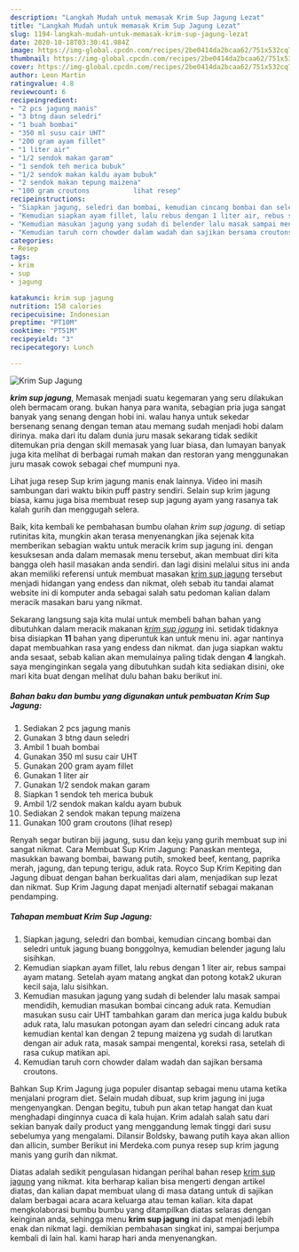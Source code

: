 ```yaml
---
description: "Langkah Mudah untuk memasak Krim Sup Jagung Lezat"
title: "Langkah Mudah untuk memasak Krim Sup Jagung Lezat"
slug: 1194-langkah-mudah-untuk-memasak-krim-sup-jagung-lezat
date: 2020-10-18T03:30:41.984Z
image: https://img-global.cpcdn.com/recipes/2be0414da2bcaa62/751x532cq70/krim-sup-jagung-foto-resep-utama.jpg
thumbnail: https://img-global.cpcdn.com/recipes/2be0414da2bcaa62/751x532cq70/krim-sup-jagung-foto-resep-utama.jpg
cover: https://img-global.cpcdn.com/recipes/2be0414da2bcaa62/751x532cq70/krim-sup-jagung-foto-resep-utama.jpg
author: Leon Martin
ratingvalue: 4.8
reviewcount: 6
recipeingredient:
- "2 pcs jagung manis"
- "3 btng daun seledri"
- "1 buah bombai"
- "350 ml susu cair UHT"
- "200 gram ayam fillet"
- "1 liter air"
- "1/2 sendok makan garam"
- "1 sendok teh merica bubuk"
- "1/2 sendok makan kaldu ayam bubuk"
- "2 sendok makan tepung maizena"
- "100 gram croutons           lihat resep"
recipeinstructions:
- "Siapkan jagung, seledri dan bombai, kemudian cincang bombai dan seledri untuk jagung buang bonggolnya, kemudian belender jagung lalu sisihkan."
- "Kemudian siapkan ayam fillet, lalu rebus dengan 1 liter air, rebus sampai ayam matang. Setelah ayam matang angkat dan potong kotak2 ukuran kecil saja, lalu sisihkan."
- "Kemudian masukan jagung yang sudah di belender lalu masak sampai mendidih, kemudian masukan bombai cincang aduk rata. Kemudian masukan susu cair UHT tambahkan garam dan merica juga kaldu bubuk aduk rata, lalu masukan potongan ayam dan seledri cincang aduk rata kemudian kental kan dengan 2 tepung maizena yg sudah di larutkan dengan air aduk rata, masak sampai mengental, koreksi rasa, setelah di rasa cukup matikan api."
- "Kemudian taruh corn chowder dalam wadah dan sajikan bersama croutons."
categories:
- Resep
tags:
- krim
- sup
- jagung

katakunci: krim sup jagung 
nutrition: 158 calories
recipecuisine: Indonesian
preptime: "PT10M"
cooktime: "PT51M"
recipeyield: "3"
recipecategory: Lunch

---
```



![Krim Sup Jagung](https://img-global.cpcdn.com/recipes/2be0414da2bcaa62/751x532cq70/krim-sup-jagung-foto-resep-utama.jpg)

<b><i>krim sup jagung</i></b>, Memasak menjadi suatu kegemaran yang seru dilakukan oleh bermacam orang. bukan hanya para wanita, sebagian pria juga sangat banyak yang senang dengan hobi ini. walau hanya untuk sekedar bersenang senang dengan teman atau memang sudah menjadi hobi dalam dirinya. maka dari itu dalam dunia juru masak sekarang tidak sedikit ditemukan pria dengan skill memasak yang luar biasa, dan lumayan banyak juga kita melihat di berbagai rumah makan dan restoran yang menggunakan juru masak cowok sebagai chef mumpuni nya.

Lihat juga resep Sup krim jagung manis enak lainnya. Video ini masih sambungan dari waktu bikin puff pastry sendiri. Selain sup krim jagung biasa, kamu juga bisa membuat resep sup jagung ayam yang rasanya tak kalah gurih dan menggugah selera.

Baik, kita kembali ke pembahasan bumbu olahan <i>krim sup jagung</i>. di setiap rutinitas kita, mungkin akan terasa menyenangkan jika sejenak kita memberikan sebagian waktu untuk meracik krim sup jagung ini. dengan kesuksesan anda dalam memasak menu tersebut, akan membuat diri kita bangga oleh hasil masakan anda sendiri. dan lagi disini melalui situs ini anda akan memiliki referensi untuk membuat masakan <u>krim sup jagung</u> tersebut menjadi hidangan yang endess dan nikmat, oleh sebab itu tandai alamat website ini di komputer anda sebagai salah satu pedoman kalian dalam meracik masakan baru yang nikmat.


Sekarang langsung saja kita mulai untuk membeli bahan bahan yang dibutuhkan dalam meracik makanan <u><i>krim sup jagung</i></u> ini. setidak tidaknya bisa disiapkan <b>11</b> bahan yang diperuntuk kan untuk menu ini. agar nantinya dapat membuahkan rasa yang endess dan nikmat. dan juga siapkan waktu anda sesaat, sebab kalian akan memulainya paling tidak dengan <b>4</b> langkah. saya menginginkan segala yang dibutuhkan sudah kita sediakan disini, oke mari kita buat dengan melihat dulu bahan baku berikut ini.

<!--inarticleads1-->

##### Bahan baku dan bumbu yang digunakan untuk pembuatan Krim Sup Jagung:

1. Sediakan 2 pcs jagung manis
1. Gunakan 3 btng daun seledri
1. Ambil 1 buah bombai
1. Gunakan 350 ml susu cair UHT
1. Gunakan 200 gram ayam fillet
1. Gunakan 1 liter air
1. Gunakan 1/2 sendok makan garam
1. Siapkan 1 sendok teh merica bubuk
1. Ambil 1/2 sendok makan kaldu ayam bubuk
1. Sediakan 2 sendok makan tepung maizena
1. Gunakan 100 gram croutons           (lihat resep)


Renyah segar butiran biji jagung, susu dan keju yang gurih membuat sup ini sangat nikmat. Cara Membuat Sup Krim Jagung: Panaskan mentega, masukkan bawang bombai, bawang putih, smoked beef, kentang, paprika merah, jagung, dan tepung terigu, aduk rata. Royco Sup Krim Kepiting dan Jagung dibuat dengan bahan berkualitas dari alam, menjadikan sup lezat dan nikmat. Sup Krim Jagung dapat menjadi alternatif sebagai makanan pendamping. 

<!--inarticleads2-->

##### Tahapan membuat Krim Sup Jagung:

1. Siapkan jagung, seledri dan bombai, kemudian cincang bombai dan seledri untuk jagung buang bonggolnya, kemudian belender jagung lalu sisihkan.
1. Kemudian siapkan ayam fillet, lalu rebus dengan 1 liter air, rebus sampai ayam matang. Setelah ayam matang angkat dan potong kotak2 ukuran kecil saja, lalu sisihkan.
1. Kemudian masukan jagung yang sudah di belender lalu masak sampai mendidih, kemudian masukan bombai cincang aduk rata. Kemudian masukan susu cair UHT tambahkan garam dan merica juga kaldu bubuk aduk rata, lalu masukan potongan ayam dan seledri cincang aduk rata kemudian kental kan dengan 2 tepung maizena yg sudah di larutkan dengan air aduk rata, masak sampai mengental, koreksi rasa, setelah di rasa cukup matikan api.
1. Kemudian taruh corn chowder dalam wadah dan sajikan bersama croutons.


Bahkan Sup Krim Jagung juga populer disantap sebagai menu utama ketika menjalani program diet. Selain mudah dibuat, sup krim jagung ini juga mengenyangkan. Dengan begitu, tubuh pun akan tetap hangat dan kuat menghadapi dinginnya cuaca di kala hujan. Krim adalah salah satu dari sekian banyak daily product yang menggandung lemak tinggi dari susu sebelumya yang mengalami. Dilansir Boldsky, bawang putih kaya akan allion dan allicin, sumber Berikut ini Merdeka.com punya resep sup krim jagung manis yang gurih dan nikmat. 

Diatas adalah sedikit pengulasan hidangan perihal bahan resep <u>krim sup jagung</u> yang nikmat. kita berharap kalian bisa mengerti dengan artikel diatas, dan kalian dapat membuat ulang di masa datang untuk di sajikan dalam berbagai acara acara keluarga atau teman kalian. kita dapat mengkolaborasi bumbu bumbu yang ditampilkan diatas selaras dengan keinginan anda, sehingga menu <b>krim sup jagung</b> ini dapat menjadi lebih enak dan nikmat lagi. demikian pembahasan singkat ini, sampai berjumpa kembali di lain hal. kami harap hari anda menyenangkan.
